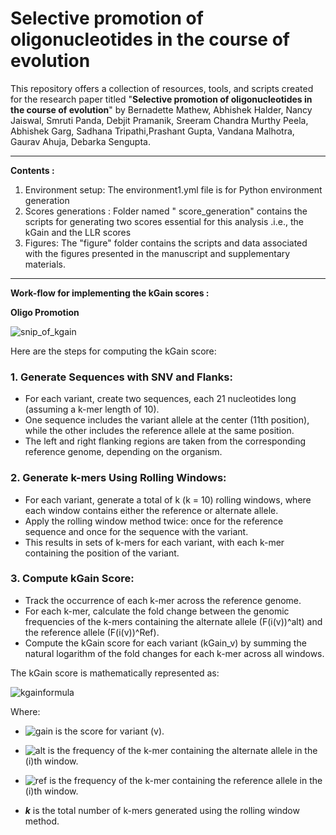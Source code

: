 # Selective promotion of oligonucleotides in the course of evolution 
This repository offers a collection of resources, tools, and scripts created for the research paper titled "**Selective promotion of oligonucleotides in the course of evolution**" by Bernadette Mathew, Abhishek Halder, Nancy Jaiswal, Smruti Panda, Debjit Pramanik, Sreeram Chandra Murthy Peela, Abhishek Garg, Sadhana Tripathi,Prashant Gupta, Vandana Malhotra, Gaurav Ahuja, Debarka Sengupta.

---------------------------------------------------------------------------------------------------------------------------------------------------------------------------------------------------------------------------------------------------------------------------------

**Contents :** 

1. Environment setup: The environment1.yml file is for Python environment generation
2. Scores generations : Folder named " score_generation" contains the scripts for generating two scores essential for this analysis .i.e., the kGain and the LLR scores 
3. Figures: The "figure" folder contains the scripts and data associated with the figures presented in the manuscript and supplementary materials.

______________________________________________________________________________________________________________________________________________________________________________________________________________________________________________________________________________
**Work-flow for implementing the kGain scores :**

**Oligo Promotion** 

![snip_of_kgain](https://github.com/user-attachments/assets/59b4fcda-7535-43e7-9b07-cc9f18a87141)


Here are the steps for computing the kGain score:

### 1. **Generate Sequences with SNV and Flanks:**
   - For each variant, create two sequences, each 21 nucleotides long (assuming a k-mer length of 10).
   - One sequence includes the variant allele at the center (11th position), while the other includes the reference allele at the same position.
   - The left and right flanking regions are taken from the corresponding reference genome, depending on the organism.

### 2. **Generate k-mers Using Rolling Windows:**
   - For each variant, generate a total of k (k = 10) rolling windows, where each window contains either the reference or alternate allele.
   - Apply the rolling window method twice: once for the reference sequence and once for the sequence with the variant.
   - This results in sets of k-mers for each variant, with each k-mer containing the position of the variant.

### 3. **Compute kGain Score:**
   - Track the occurrence of each k-mer across the reference genome.
   - For each k-mer, calculate the fold change between the genomic frequencies of the k-mers containing the alternate allele (F(i(v))^alt) and the reference allele (F(i(v))^Ref).
   - Compute the kGain score for each variant (kGain_v) by summing the natural logarithm of the fold changes for each k-mer across all windows.

The kGain score is mathematically represented as:

![kgainformula](https://github.com/user-attachments/assets/fe11a306-95f2-49c7-a2ba-d42e7ec9ceae)

Where:
- ![gain](https://github.com/user-attachments/assets/db2b8ed7-7d4d-4d84-bf54-e07046144576) is the score for variant (v).
  
- ![alt](https://github.com/user-attachments/assets/1564acf3-1c16-4d47-be39-f578865f997f) is the frequency of the k-mer containing the alternate allele in the \(i\)th window.

- ![ref](https://github.com/user-attachments/assets/c91fc951-0810-498a-ab9e-60d1d839c124) is the frequency of the k-mer containing the reference allele in the \(i\)th window.

- _**k**_ is the total number of k-mers generated using the rolling window method.



